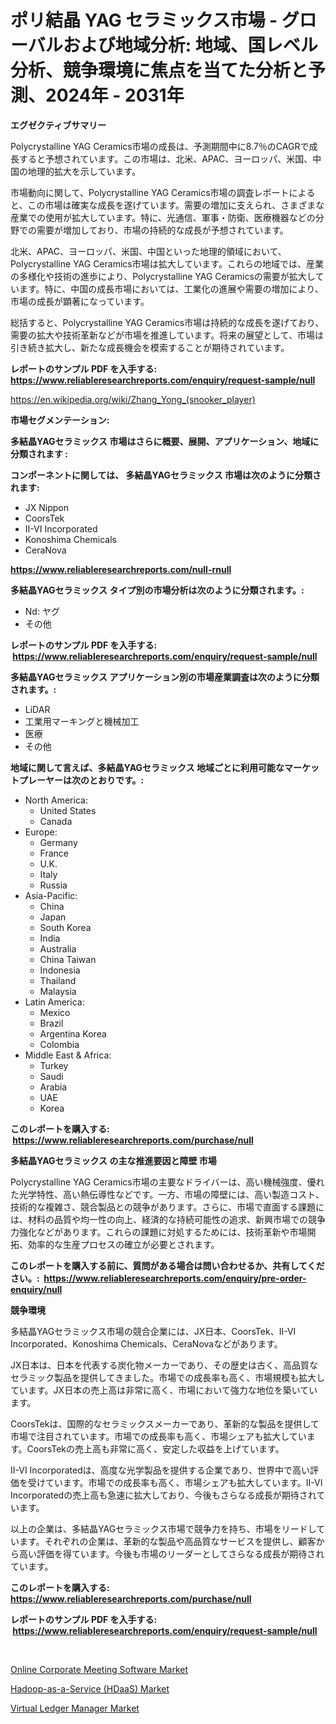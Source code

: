 <p><h1>ポリ結晶 YAG セラミックス市場 - グローバルおよび地域分析: 地域、国レベル分析、競争環境に焦点を当てた分析と予測、2024年 - 2031年</h1></p><p><strong>エグゼクティブサマリー</strong></p>
<p><p>Polycrystalline YAG Ceramics市場の成長は、予測期間中に8.7％のCAGRで成長すると予想されています。この市場は、北米、APAC、ヨーロッパ、米国、中国の地理的拡大を示しています。</p><p>市場動向に関して、Polycrystalline YAG Ceramics市場の調査レポートによると、この市場は確実な成長を遂げています。需要の増加に支えられ、さまざまな産業での使用が拡大しています。特に、光通信、軍事・防衛、医療機器などの分野での需要が増加しており、市場の持続的な成長が予想されています。</p><p>北米、APAC、ヨーロッパ、米国、中国といった地理的領域において、Polycrystalline YAG Ceramics市場は拡大しています。これらの地域では、産業の多様化や技術の進歩により、Polycrystalline YAG Ceramicsの需要が拡大しています。特に、中国の成長市場においては、工業化の進展や需要の増加により、市場の成長が顕著になっています。</p><p>総括すると、Polycrystalline YAG Ceramics市場は持続的な成長を遂げており、需要の拡大や技術革新などが市場を推進しています。将来の展望として、市場は引き続き拡大し、新たな成長機会を模索することが期待されています。</p></p>
<p><strong>レポートのサンプル PDF を入手する: <a href="https://www.reliableresearchreports.com/enquiry/request-sample/null">https://www.reliableresearchreports.com/enquiry/request-sample/null</a></strong></p>
<p><a href="https://en.wikipedia.org/wiki/Zhang_Yong_(snooker_player)">https://en.wikipedia.org/wiki/Zhang_Yong_(snooker_player)</a></p>
<p><strong>市場セグメンテーション:</strong></p>
<p><strong> 多結晶YAGセラミックス 市場はさらに概要、展開、アプリケーション、地域に分類されます :</strong></p>
<p><strong>コンポーネントに関しては、 多結晶YAGセラミックス 市場は次のように分類されます: &nbsp;</strong></p>
<p><ul><li>JX Nippon</li><li>CoorsTek</li><li>II-VI Incorporated</li><li>Konoshima Chemicals</li><li>CeraNova</li></ul></p>
<p><strong><a href="https://www.reliableresearchreports.com/null-rnull">https://www.reliableresearchreports.com/null-rnull</a></strong></p>
<p><strong> 多結晶YAGセラミックス タイプ別の市場分析は次のように分類されます。:</strong></p>
<p><ul><li>Nd: ヤグ</li><li>その他</li></ul></p>
<p><strong>レポートのサンプル PDF を入手する: &nbsp;<a href="https://www.reliableresearchreports.com/enquiry/request-sample/null">https://www.reliableresearchreports.com/enquiry/request-sample/null</a></strong></p>
<p><strong> 多結晶YAGセラミックス アプリケーション別の市場産業調査は次のように分類されます。:</strong></p>
<p><ul><li>LiDAR</li><li>工業用マーキングと機械加工</li><li>医療</li><li>その他</li></ul></p>
<p><strong>地域に関して言えば、多結晶YAGセラミックス 地域ごとに利用可能なマーケットプレーヤーは次のとおりです。:</strong></p>
<p><ul>
    <li>
        North America:
        <ul>
            <li>United States</li>
            <li>Canada</li>
        </ul>
    </li>
    <li>
        Europe:
        <ul>
            <li>Germany</li>
            <li>France</li>
            <li>U.K.</li>
            <li>Italy</li>
            <li>Russia</li>
        </ul>
    </li>
    <li>
        Asia-Pacific:
        <ul>
            <li>China</li>
            <li>Japan</li>
            <li>South Korea</li>
            <li>India</li>
            <li>Australia</li>
            <li>China Taiwan</li>
            <li>Indonesia</li>
            <li>Thailand</li>
            <li>Malaysia</li>
        </ul>
    </li>
    <li>
        Latin America:
        <ul>
            <li>Mexico</li>
            <li>Brazil</li>
            <li>Argentina Korea</li>
            <li>Colombia</li>
        </ul>
    </li>
    <li>
        Middle East & Africa:
        <ul>
            <li>Turkey</li>
            <li>Saudi</li>
            <li>Arabia</li>
            <li>UAE</li>
            <li>Korea</li>
        </ul>
    </li>
    </ul></p>
<p><strong>このレポートを購入する: &nbsp;<a href="https://www.reliableresearchreports.com/purchase/null">https://www.reliableresearchreports.com/purchase/null</a></strong></p>
<p><strong>多結晶YAGセラミックス の主な推進要因と障壁 市場</strong></p>
<p><p>Polycrystalline YAG Ceramics市場の主要なドライバーは、高い機械強度、優れた光学特性、高い熱伝導性などです。一方、市場の障壁には、高い製造コスト、技術的な複雑さ、競合製品との競争があります。さらに、市場で直面する課題には、材料の品質や均一性の向上、経済的な持続可能性の追求、新興市場での競争力強化などがあります。これらの課題に対処するためには、技術革新や市場開拓、効率的な生産プロセスの確立が必要とされます。</p></p>
<p><strong>このレポートを購入する前に、質問がある場合は問い合わせるか、共有してください。:&nbsp; <a href="https://www.reliableresearchreports.com/enquiry/pre-order-enquiry/null">https://www.reliableresearchreports.com/enquiry/pre-order-enquiry/null</a></strong></p>
<p><strong>競争環境</strong></p>
<p><p>多結晶YAGセラミックス市場の競合企業には、JX日本、CoorsTek、II-VI Incorporated、Konoshima Chemicals、CeraNovaなどがあります。</p><p>JX日本は、日本を代表する炭化物メーカーであり、その歴史は古く、高品質なセラミック製品を提供してきました。市場での成長率も高く、市場規模も拡大しています。JX日本の売上高は非常に高く、市場において強力な地位を築いています。</p><p>CoorsTekは、国際的なセラミックスメーカーであり、革新的な製品を提供して市場で注目されています。市場での成長率も高く、市場シェアも拡大しています。CoorsTekの売上高も非常に高く、安定した収益を上げています。</p><p>II-VI Incorporatedは、高度な光学製品を提供する企業であり、世界中で高い評価を受けています。市場での成長率も高く、市場シェアも拡大しています。II-VI Incorporatedの売上高も急速に拡大しており、今後もさらなる成長が期待されています。</p><p>以上の企業は、多結晶YAGセラミックス市場で競争力を持ち、市場をリードしています。それぞれの企業は、革新的な製品や高品質なサービスを提供し、顧客から高い評価を得ています。今後も市場のリーダーとしてさらなる成長が期待されています。</p></p>
<p><strong>このレポートを購入する: &nbsp; <a href="https://www.reliableresearchreports.com/purchase/null">https://www.reliableresearchreports.com/purchase/null</a></strong></p>
<p><strong>レポートのサンプル PDF を入手する: &nbsp;<a href="https://www.reliableresearchreports.com/enquiry/request-sample/null">https://www.reliableresearchreports.com/enquiry/request-sample/null</a></strong><strong></strong></p>
<p>&nbsp;</p>
<p><p><a href="https://view.publitas.com/reportprime-1/an-in-depth-analysis-of-the-global-online-corporate-meeting-software-market-scope-and-its-rapid-growing-6-4-cagr-forcasted-for-period-from-2024-to-2031/">Online Corporate Meeting Software Market</a></p><p><a href="https://view.publitas.com/reportprime-1/future-trends-in-global-hadoop-as-a-service-hdaas-market-market-insights-and-analysis-from-2024-to-2031-in-196-pages/">Hadoop-as-a-Service (HDaaS) Market</a></p><p><a href="https://view.publitas.com/reportprime-1/global-virtual-ledger-manager-market-size-and-market-trends-analysis-by-regional-outlook-competitive-strategies-forecasted-for-period-from-2024-to-2031/">Virtual Ledger Manager Market</a></p></p>